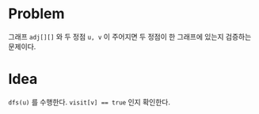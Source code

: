 # Problem

그래프 `adj[][]` 와 두 정점 `u, v` 이 주어지면 두 정점이 한 그래프에 있는지 검증하는 문제이다.

# Idea

`dfs(u)` 를 수행한다. `visit[v] == true`  인지 확인한다.